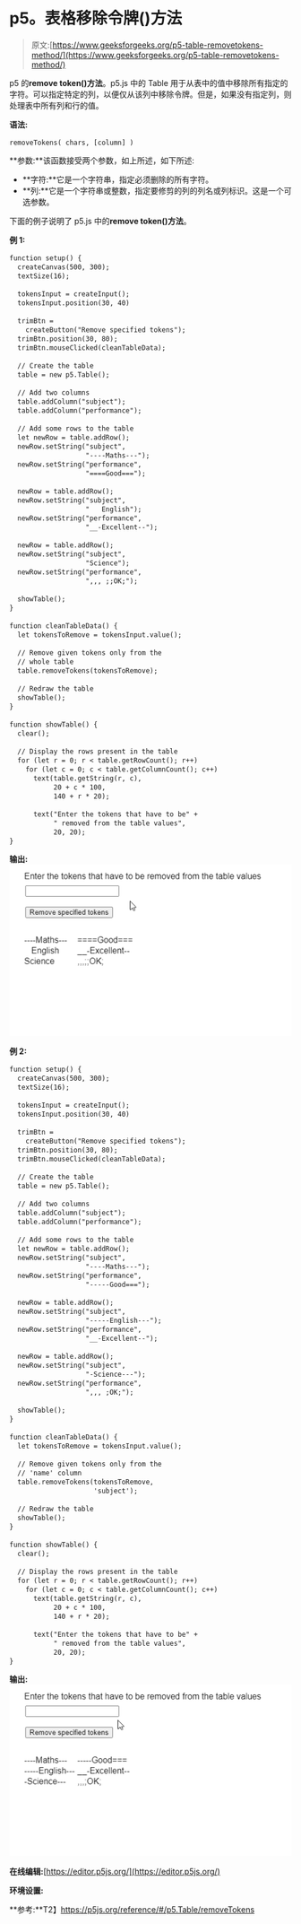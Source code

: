 # p5。表格移除令牌()方法

> 原文:[https://www.geeksforgeeks.org/p5-table-removetokens-method/](https://www.geeksforgeeks.org/p5-table-removetokens-method/)

p5 的**remove token()方法**。p5.js 中的 Table 用于从表中的值中移除所有指定的字符。可以指定特定的列，以便仅从该列中移除令牌。但是，如果没有指定列，则处理表中所有列和行的值。

**语法:**

```
removeTokens( chars, [column] )
```

**参数:**该函数接受两个参数，如上所述，如下所述:

*   **字符:**它是一个字符串，指定必须删除的所有字符。
*   **列:**它是一个字符串或整数，指定要修剪的列的列名或列标识。这是一个可选参数。

下面的例子说明了 p5.js 中的**remove token()方法**。

**例 1:**

```
function setup() {
  createCanvas(500, 300);
  textSize(16);

  tokensInput = createInput();
  tokensInput.position(30, 40)

  trimBtn =
    createButton("Remove specified tokens");
  trimBtn.position(30, 80);
  trimBtn.mouseClicked(cleanTableData);

  // Create the table
  table = new p5.Table();

  // Add two columns
  table.addColumn("subject");
  table.addColumn("performance");

  // Add some rows to the table
  let newRow = table.addRow();
  newRow.setString("subject",
                   "----Maths---");
  newRow.setString("performance",
                   "====Good===");

  newRow = table.addRow();
  newRow.setString("subject",
                   "   English");
  newRow.setString("performance",
                   "__-Excellent--");

  newRow = table.addRow();
  newRow.setString("subject",
                   "Science");
  newRow.setString("performance",
                   ",,, ;;OK;");

  showTable();
}

function cleanTableData() {
  let tokensToRemove = tokensInput.value();

  // Remove given tokens only from the
  // whole table
  table.removeTokens(tokensToRemove);

  // Redraw the table
  showTable();
}

function showTable() {
  clear();

  // Display the rows present in the table
  for (let r = 0; r < table.getRowCount(); r++)
    for (let c = 0; c < table.getColumnCount(); c++)
      text(table.getString(r, c),
           20 + c * 100,
           140 + r * 20);

      text("Enter the tokens that have to be" +
           " removed from the table values", 
           20, 20);
}
```

**输出:**
![removeToken-ex1](img/9ad1de0a2e2ad36e2d2973f98396ec0f.png)

**例 2:**

```
function setup() {
  createCanvas(500, 300);
  textSize(16);

  tokensInput = createInput();
  tokensInput.position(30, 40)

  trimBtn =
    createButton("Remove specified tokens");
  trimBtn.position(30, 80);
  trimBtn.mouseClicked(cleanTableData);

  // Create the table
  table = new p5.Table();

  // Add two columns
  table.addColumn("subject");
  table.addColumn("performance");

  // Add some rows to the table
  let newRow = table.addRow();
  newRow.setString("subject",
                   "----Maths---");
  newRow.setString("performance",
                   "-----Good===");

  newRow = table.addRow();
  newRow.setString("subject",
                   "-----English---");
  newRow.setString("performance",
                   "__-Excellent--");

  newRow = table.addRow();
  newRow.setString("subject",
                   "-Science---");
  newRow.setString("performance",
                   ",,, ;OK;");

  showTable();
}

function cleanTableData() {
  let tokensToRemove = tokensInput.value();

  // Remove given tokens only from the
  // 'name' column
  table.removeTokens(tokensToRemove,
                     'subject');

  // Redraw the table
  showTable();
}

function showTable() {
  clear();

  // Display the rows present in the table
  for (let r = 0; r < table.getRowCount(); r++)
    for (let c = 0; c < table.getColumnCount(); c++)
      text(table.getString(r, c),
           20 + c * 100,
           140 + r * 20);

      text("Enter the tokens that have to be" + 
           " removed from the table values",
           20, 20);
}
```

**输出:**
![removeToken-ex2](img/4dfb20b23729e624567b17b41fdfd9e7.png)

**在线编辑:**[https://editor.p5js.org/](https://editor.p5js.org/)

**环境设置:**

**参考:**T2】https://p5js.org/reference/#/p5.Table/removeTokens